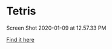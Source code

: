# Tetris

Screen Shot 2020-01-09 at 12.57.33 PM

[Find it here](https://stefanos1290.github.io/stetris/)

